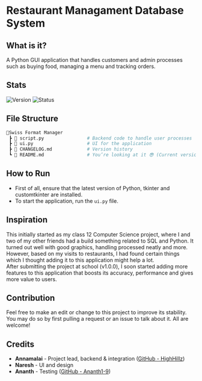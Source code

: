 # Restaurant Managament Database System

## What is it?
A Python GUI application that handles customers and admin processes such as buying food, managing a menu and tracking orders.

## Stats

![Version](https://img.shields.io/badge/Version-1.4.1-blue.svg)
![Status](https://img.shields.io/badge/Status-Completed-green.svg)

## File Structure
```bash
📂Swiss Format Manager
 ┣ 📄 script.py                # Backend code to handle user processes
 ┣ 📄 ui.py                    # UI for the application
 ┣ 📄 CHANGELOG.md             # Version history
 ┗ 📄 README.md                # You’re looking at it 😎 (Current version details)
```

## How to Run
- First of all, ensure that the latest version of Python, tkinter and customtkinter are installed.
- To start the application, run the `ui.py` file.

## Inspiration
This initially started as my class 12 Computer Science project, where I and two of my other friends had a build something related to SQL and Python. It turned out well with good graphics, handling processed neatly and more. However, based on my visits to restaurants, I had found certain things which I thought adding it to this application might help a lot.
<br>
After submitting the project at school (v1.0.0), I soon started adding more features to this application that boosts its accuracy, performance and gives more value to users.

## Contribution
Feel free to make an edit or change to this project to improve its stability. You may do so by first pulling a request or an issue to talk about it. All are welcome!

## Credits
- **Annamalai** - Project lead, backend & integration ([GitHub - HighHillz](https://github.com/HighHillz))
- **Naresh** - UI and design
- **Ananth** - Testing ([GitHub - Ananth1-9](https://github.com/Ananth1-9))